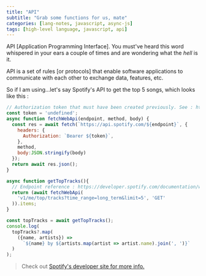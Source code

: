 ```yaml
---
title: "API"
subtitle: "Grab some functions for us, mate"
categories: [lang-notes, javascript, async-js]
tags: [high-level language, javascript, api]
---
```


API [Application Programming Interface]. You must've heard this word whispered in your ears a couple of times and are wondering what the *hell* is it.

API is a set of rules [or protocols] that enable software applications to communicate with each other to exchange data, features, etc.

So if I am using...let's say Spotify's API to get the top 5 songs, which looks like this :

```js
// Authorization token that must have been created previously. See : https://developer.spotify.com/documentation/web-api/concepts/authorization
const token = 'undefined';
async function fetchWebApi(endpoint, method, body) {
  const res = await fetch(`https://api.spotify.com/${endpoint}`, {
    headers: {
      Authorization: `Bearer ${token}`,
    },
    method,
    body:JSON.stringify(body)
  });
  return await res.json();
}

async function getTopTracks(){
  // Endpoint reference : https://developer.spotify.com/documentation/web-api/reference/get-users-top-artists-and-tracks
  return (await fetchWebApi(
    'v1/me/top/tracks?time_range=long_term&limit=5', 'GET'
  )).items;
}

const topTracks = await getTopTracks();
console.log(
  topTracks?.map(
    ({name, artists}) =>
      `${name} by ${artists.map(artist => artist.name).join(', ')}`
  )
);
```

> Check out [Spotify's developer site for more info.](https://developer.spotify.com/)
